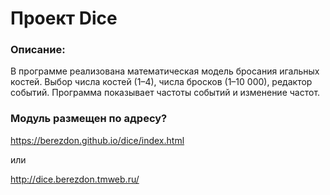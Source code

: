 # Проект Dice

### Описание:

В программе реализована математическая модель бросания игальных костей.
Выбор числа костей (1–4), числа бросков (1–10 000), редактор событий.
Программа показывает частоты событий и изменение частот.


### Модуль размещен по адресу?

https://berezdon.github.io/dice/index.html

или

http://dice.berezdon.tmweb.ru/


